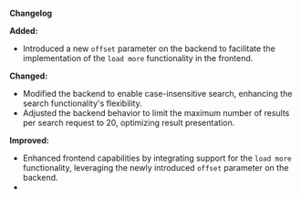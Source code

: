 **Changelog**

**Added:**
- Introduced a new `offset` parameter on the backend to facilitate the implementation of the `load more` functionality in the frontend.

**Changed:**
- Modified the backend to enable case-insensitive search, enhancing the search functionality's flexibility.
- Adjusted the backend behavior to limit the maximum number of results per search request to 20, optimizing result presentation.

**Improved:**
- Enhanced frontend capabilities by integrating support for the `load more` functionality, leveraging the newly introduced `offset` parameter on the backend.
- 